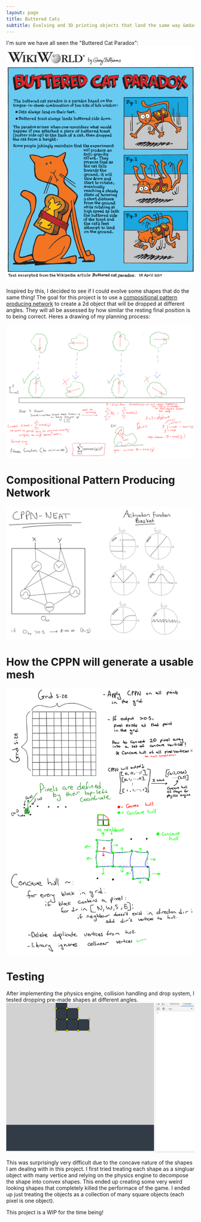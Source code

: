 ```yaml
---
layout: page
title: Buttered Cats
subtitle: Evolving and 3D printing objects that land the same way &mdash;no matter how they are dropped
---
```

I'm sure we have all seen the "Buttered Cat Paradox": \
![Buttered Cat never landing](Buttered_cat_comic.jpg)

Inspired by this, I decided to see if I could evolve some shapes that do the same thing!
The goal for this project is to use a [compositional pattern producing network](https://en.wikipedia.org/wiki/Compositional_pattern-producing_network) to create a 2d object that will be dropped at different angles. They will all be assessed by how similar the resting final position is to being correct. Heres a drawing of my planning process:

![Planning](/projects/struct/FitnessFunction.png)

# Compositional Pattern Producing Network
![cppn](/projects/struct/cppn.png)

# How the CPPN will generate a usable mesh
![block](/projects/struct/block.png)

# Testing
After implementing the physics engine, collision handling and drop system, I tested dropping pre-made shapes at different angles.
![test](/projects/struct/test.gif)

This was surprisingly very difficult due to the concave nature of the shapes I am dealing with in this project. I first tried treating each shape as a singluar object with many vertice and relying on the physics engine to decompose the shape into convex shapes. This ended up creating some very weird looking shapes that completely killed the performace of the game. I ended up just treating the objects as a collection of many square objects (each pixel is one object).

This project is a WIP for the time being!